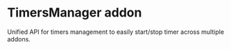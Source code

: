 # TimersManager addon
Unified API for timers management to easily start/stop timer across multiple addons.
